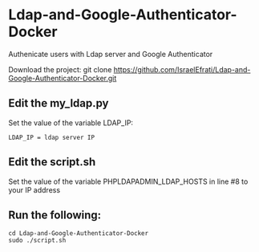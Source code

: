 # Ldap-and-Google-Authenticator-Docker
Authenicate users with Ldap server and Google Authenticator

Download the project:
git clone https://github.com/IsraelEfrati/Ldap-and-Google-Authenticator-Docker.git    

## Edit the my_ldap.py
Set the value of the variable LDAP_IP:
```
LDAP_IP = ldap server IP
```

## Edit the script.sh
Set the value of the variable PHPLDAPADMIN_LDAP_HOSTS in line #8 to your IP address



## Run the following:		
```
cd Ldap-and-Google-Authenticator-Docker
sudo ./script.sh

```
